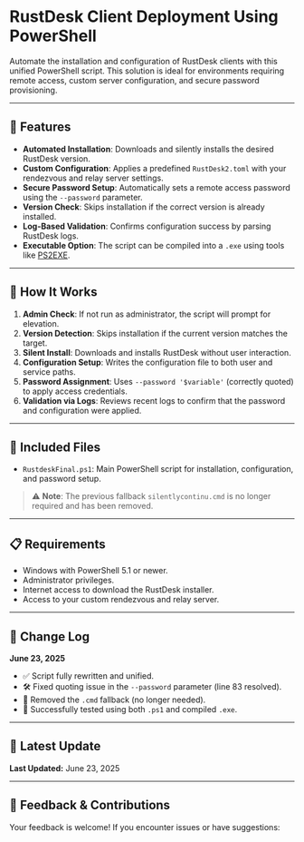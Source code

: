 # RustDesk Client Deployment Using PowerShell

Automate the installation and configuration of RustDesk clients with this unified PowerShell script. This solution is ideal for environments requiring remote access, custom server configuration, and secure password provisioning.

---

## 🎯 Features

- **Automated Installation**: Downloads and silently installs the desired RustDesk version.
- **Custom Configuration**: Applies a predefined `RustDesk2.toml` with your rendezvous and relay server settings.
- **Secure Password Setup**: Automatically sets a remote access password using the `--password` parameter.
- **Version Check**: Skips installation if the correct version is already installed.
- **Log-Based Validation**: Confirms configuration success by parsing RustDesk logs.
- **Executable Option**: The script can be compiled into a `.exe` using tools like [PS2EXE](https://www.powershellgallery.com/packages/ps2exe).

---

## 🚀 How It Works

1. **Admin Check**: If not run as administrator, the script will prompt for elevation.
2. **Version Detection**: Skips installation if the current version matches the target.
3. **Silent Install**: Downloads and installs RustDesk without user interaction.
4. **Configuration Setup**: Writes the configuration file to both user and service paths.
5. **Password Assignment**: Uses `--password '$variable'` (correctly quoted) to apply access credentials.
6. **Validation via Logs**: Reviews recent logs to confirm that the password and configuration were applied.

---

## 📄 Included Files

- `RustdeskFinal.ps1`: Main PowerShell script for installation, configuration, and password setup.

> ⚠️ **Note**: The previous fallback `silentlycontinu.cmd` is no longer required and has been removed.

---

## 📋 Requirements

- Windows with PowerShell 5.1 or newer.
- Administrator privileges.
- Internet access to download the RustDesk installer.
- Access to your custom rendezvous and relay server.

---

## 📜 Change Log

**June 23, 2025**
- ✅ Script fully rewritten and unified.
- 🛠️ Fixed quoting issue in the `--password` parameter (line 83 resolved).
- 🧹 Removed the `.cmd` fallback (no longer needed).
- 🧪 Successfully tested using both `.ps1` and compiled `.exe`.

---

## 📆 Latest Update

**Last Updated:** June 23, 2025

---

## 💬 Feedback & Contributions

Your feedback is welcome! If you encounter issues or have suggestions:
